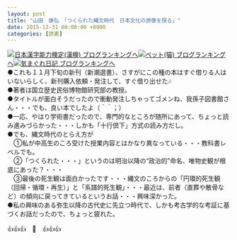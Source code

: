 ```yaml
---
layout: post
title: "山田　康弘　「つくられた縄文時代　日本文化の原像を探る」"
date: 2015-12-31 00:00:00 +0900
categories: [読書]
---
```


[![](/syuusyuu9701/assets/images/山田-康弘-「つくられた縄文時代-日本文化の原像を探る」-br_c_3028_1.gif)](http://blog.with2.net/link.php?1659096:3028 "日本漢字能力検定(漢検) ブログランキングへ")[日本漢字能力検定(漢検) ブログランキングへ](http://blog.with2.net/link.php?1659096:3028)[![](/syuusyuu9701/assets/images/山田-康弘-「つくられた縄文時代-日本文化の原像を探る」-br_c_1348_1.gif)](http://blog.with2.net/link.php?1659096:1348 "ペット(猫) ブログランキングへ")[ペット(猫) ブログランキングへ](http://blog.with2.net/link.php?1659096:1348)[![](/syuusyuu9701/assets/images/山田-康弘-「つくられた縄文時代-日本文化の原像を探る」-br_c_9257_1.gif)](http://blog.with2.net/link.php?1659096:9257 "気まぐれ日記 ブログランキングへ")[気まぐれ日記 ブログランキングへ](http://blog.with2.net/link.php?1659096:9257)  
●これも１１月下旬の新刊（新潮選書）、さすがにこの種の本はすぐ借りる人はいないらしく、新刊購入依頼・発注して、すぐ借り出せた🎶  
●著者は国立歴史民俗博物館研究部の教授。  
●タイトルが面白そうだったので衝動発注しちゃってゴメンね、我孫子図書館さん・・・でも、良い本でしたよ（＾＾；）  
●一応、やはり学術書だったので、専門的なところが随所にあって、ちょっと読み進みづらかった・・・しかも「十行倶下」方式の読み方だし。  
●でも、縄文時代のとらえ方が  
　①私が中高生のころ受けた授業内容とはかなり異なっている・・・教科書レベルでも。  
　②「つくられた・・・」というのは明治以降の“政治的”命名、唯物史観が根底にあった？・・・  
　③最後の死生観は面白かったです・・・縄文のころからの「円環的死生観（回帰・循環・再生）」と「系譜的死生観」・・・最近は、前者（直葬や散骨など）の傾向に戻ってきているというお話・・・興味深かった。  
●私の興味のある弥生以降の古代史に先立つ時代で、しかも考古学的な考証に基づくお話だったので、ちょっと疲れた。  
  
👍👍👍　🐑　👍👍👍  
